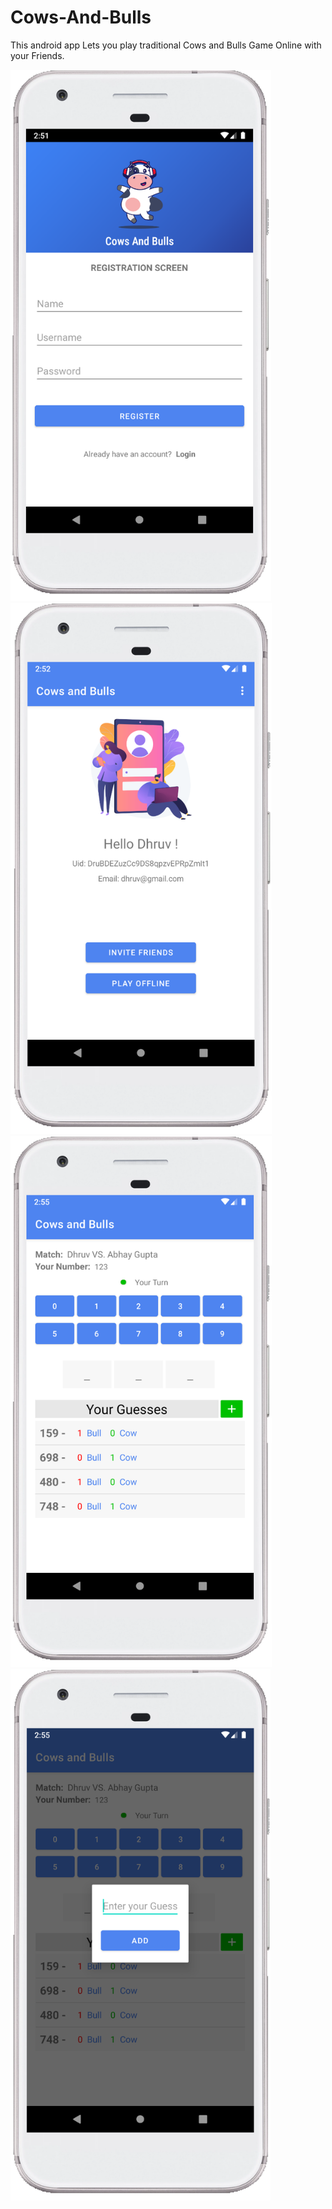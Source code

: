 # Cows-And-Bulls
This android app Lets you play traditional Cows and Bulls Game Online with your Friends.

<img src="Screeshots/Register.png" height="850"/> 
<img src="Screeshots/Dashboard.png" height="850"/> 
<img src="Screeshots/Play%20Game.png" height="850"/> 
<img src="Screeshots/EnterGuess.png" height="850"/> 

